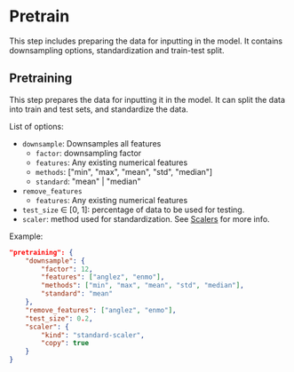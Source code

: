 # Pretrain

This step includes preparing the data for inputting in the model. It contains downsampling options, standardization and train-test split.

## Pretraining
This step prepares the data for inputting it in the model.
It can split the data into train and test sets, and standardize the data.

List of options:

- `downsample`: Downsamples all features
    - `factor`: downsampling factor
    - `features`: Any existing numerical features
    - `methods`: ["min", "max", "mean", "std", "median"]
    - `standard`: "mean" | "median"
- `remove_features`
    - `features`: Any existing numerical features
- `test_size` ∈ [0, 1]: percentage of data to be used for testing.
- `scaler`: method used for standardization. See [Scalers](../scaler/README.md) for more info.

Example:
```JSON
"pretraining": {
    "downsample": {
        "factor": 12,
        "features": ["anglez", "enmo"],
        "methods": ["min", "max", "mean", "std", "median"],
        "standard": "mean"
    },
    "remove_features": ["anglez", "enmo"],
    "test_size": 0.2,
    "scaler": {
        "kind": "standard-scaler",
        "copy": true
    }
}
```